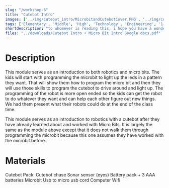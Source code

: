 ```yaml
---
slug: "/workshop-6"
title: "Cutebot Intro"
images: ['../img/cutebot_intro/MicrobitandCutebotCover.PNG', '../img/cutebot_intro/cutebot_intro_1.jpg']
tags: ['Elementary', 'Middle', 'High', 'Technology', 'Engineering', '1-2 hours', 'Shifting Rhythms']
shortdescription: "to whomever is reading this, i hope you have a wonderful day :)"
files: "../downloads/Cutebot Intro + Micro Bit Intro Google docs.pdf"
---
```


# Description 
This module serves as an introduction to both robotics and micro bits. The kids will start with programming the microbit to light up the leds in a pattern they want. That will show them how to program the micro bit and then they will use those skills to program the cutebot to drive around and light up. The programming of the robot is more open ended so the kids can get the robot to do whatever they want and can help each other figure out new things. We had them present what their robots could do at the end of the class time.

This module serves as an introduction to robotics with a cutebot after they have already learned about and worked with Micro Bits. It is largely the same as the module above except that it does not walk them through programming the microbit because this one assumes they have worked with the microbit before.


# Materials
Cutebot Pack:
Cutebot chase
Sonar sensor (eyes)
Battery pack + 3 AAA batteries
Microbit
Usb to micro usb cord
Computer
Wifi
